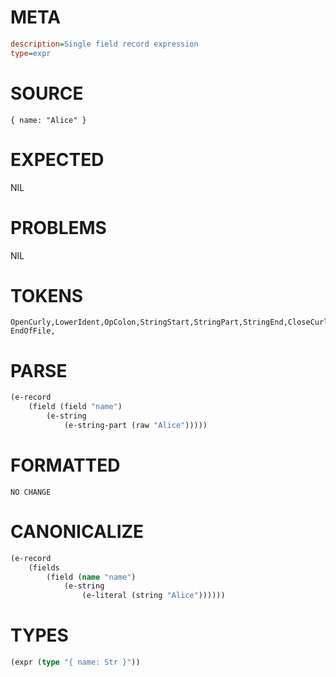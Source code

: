 # META
~~~ini
description=Single field record expression
type=expr
~~~
# SOURCE
~~~roc
{ name: "Alice" }
~~~
# EXPECTED
NIL
# PROBLEMS
NIL
# TOKENS
~~~zig
OpenCurly,LowerIdent,OpColon,StringStart,StringPart,StringEnd,CloseCurly,
EndOfFile,
~~~
# PARSE
~~~clojure
(e-record
	(field (field "name")
		(e-string
			(e-string-part (raw "Alice")))))
~~~
# FORMATTED
~~~roc
NO CHANGE
~~~
# CANONICALIZE
~~~clojure
(e-record
	(fields
		(field (name "name")
			(e-string
				(e-literal (string "Alice"))))))
~~~
# TYPES
~~~clojure
(expr (type "{ name: Str }"))
~~~
